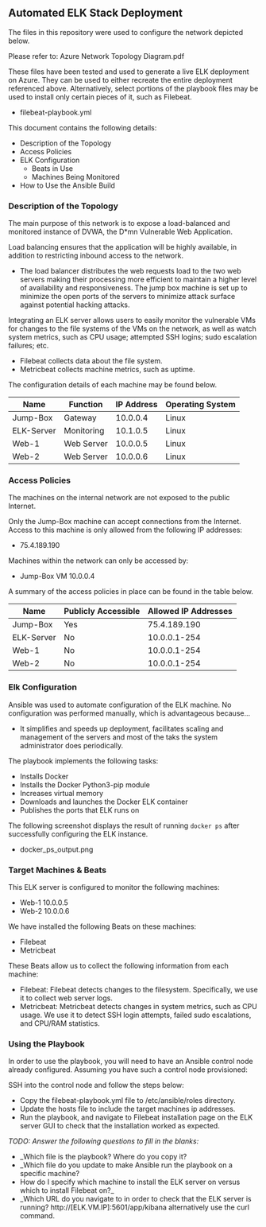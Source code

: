 ## Automated ELK Stack Deployment

The files in this repository were used to configure the network depicted below.

Please refer to: Azure Network Topology Diagram.pdf

These files have been tested and used to generate a live ELK deployment on Azure. They can be used to either recreate the entire deployment referenced above. Alternatively, select portions of the playbook files may be used to install only certain pieces of it, such as Filebeat.

  - filebeat-playbook.yml

This document contains the following details:
- Description of the Topology
- Access Policies
- ELK Configuration
  - Beats in Use
  - Machines Being Monitored
- How to Use the Ansible Build

### Description of the Topology

The main purpose of this network is to expose a load-balanced and monitored instance of DVWA, the D*mn Vulnerable Web Application.

Load balancing ensures that the application will be highly available, in addition to restricting inbound access to the network.
- The load balancer distributes the web requests load to the two web servers making their processing more efficient to maintain a 
  higher level of availability and responsiveness. The jump box machine is set up to minimize the open ports of the servers to
  minimize attack surface against potential hacking attacks.

Integrating an ELK server allows users to easily monitor the vulnerable VMs for changes to the file systems of the VMs on the network, 
as well as watch system metrics, such as CPU usage; attempted SSH logins; sudo escalation failures; etc.
- Filebeat collects data about the file system.
- Metricbeat collects machine metrics, such as uptime.

The configuration details of each machine may be found below.

|    Name   |  Function  | IP Address | Operating System |
|-----------|------------|------------|------------------|
| Jump-Box  | Gateway    | 10.0.0.4   | Linux            |
| ELK-Server| Monitoring | 10.1.0.5   | Linux            |                  
| Web-1     | Web Server | 10.0.0.5   | Linux            |
| Web-2     | Web Server | 10.0.0.6   | Linux            |

### Access Policies

The machines on the internal network are not exposed to the public Internet. 

Only the Jump-Box machine can accept connections from the Internet. Access to this machine is only allowed from the following IP addresses:
- 75.4.189.190

Machines within the network can only be accessed by:
- Jump-Box VM 10.0.0.4

A summary of the access policies in place can be found in the table below.

| Name      | Publicly Accessible | Allowed IP Addresses |
|-----------|---------------------|----------------------|
| Jump-Box  | Yes                 | 75.4.189.190         |
| ELK-Server| No                  | 10.0.0.1-254         |
| Web-1     | No                  | 10.0.0.1-254         |
| Web-2     | No                  | 10.0.0.1-254         |

### Elk Configuration

Ansible was used to automate configuration of the ELK machine. No configuration was performed manually, which is advantageous because...
- It simplifies and speeds up deployment, facilitates scaling and management of the servers and most of the taks the system administrator
does periodically.

The playbook implements the following tasks:
- Installs Docker
- Installs the Docker Python3-pip module
- Increases virtual memory
- Downloads and launches the Docker ELK container
- Publishes the ports that ELK runs on

The following screenshot displays the result of running `docker ps` after successfully configuring the ELK instance.

- docker_ps_output.png  

### Target Machines & Beats
This ELK server is configured to monitor the following machines:
- Web-1 10.0.0.5
- Web-2 10.0.0.6

We have installed the following Beats on these machines:
- Filebeat
- Metricbeat

These Beats allow us to collect the following information from each machine:
- Filebeat: Filebeat detects changes to the filesystem. Specifically, we use it to collect web server logs.
- Metricbeat: Metricbeat detects changes in system metrics, such as CPU usage. We use it to detect SSH login 
  attempts, failed sudo escalations, and CPU/RAM statistics. 

### Using the Playbook
In order to use the playbook, you will need to have an Ansible control node already configured. Assuming you have such a control node provisioned: 

SSH into the control node and follow the steps below:
- Copy the filebeat-playbook.yml file to /etc/ansible/roles directory.
- Update the hosts file to include the target machines ip addresses.
- Run the playbook, and navigate to Filebeat installation page on the ELK server GUI to check that the installation worked as expected.

_TODO: Answer the following questions to fill in the blanks:_
- _Which file is the playbook? Where do you copy it? 
- _Which file do you update to make Ansible run the playbook on a specific machine?
-  How do I specify which machine to install the ELK server on versus which to install Filebeat on?_
- _Which URL do you navigate to in order to check that the ELK server is running? http://[ELK.VM.IP]:5601/app/kibana alternatively use the curl command.


